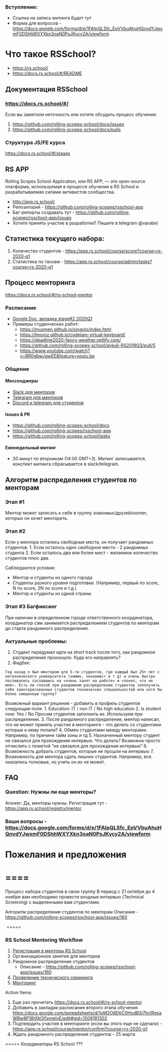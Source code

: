 ### Вступление:
- Ссылка на запись митинга *Будет тут*
- Форма для вопросов - https://docs.google.com/forms/d/e/1FAIpQLSfc_EpVVbuAhuHQnvdYJwxmF0DShhWXYXkn3oaN0PsJKvcy2A/viewform

# Что такое RSSchool?
- https://rs.school/  
- https://docs.rs.school/#/README

## Документация RSSchool
### https://docs.rs.school/#/
Если вы заметили неточность или хотите обсудить процесс обучения:
1. https://github.com/rolling-scopes-school/docs/issues
2. https://github.com/rolling-scopes-school/docs/pulls

### Структура JS/FE курса
https://docs.rs.school/#/stages

## RS APP
Rolling Scopes School Application, или RS APP, — это open-source платформа, используемая в процессе обучения в RS School и разрабатываемая силами активистов сообщества.
- http://app.rs.school/
- Репозиторий - https://github.com/rolling-scopes/rsschool-app
- Баг-репорты создавать тут - https://github.com/rolling-scopes/rsschool-app/issues
- Хотите принять участие в разработке? Пишите в telegram @varabei

## Статистика текущего набора:
1) Количество студентов - https://app.rs.school/course/score?course=rs-2020-q1
2) Статистика по таскам - https://app.rs.school/course/admin/tasks?course=rs-2020-q1

## Процесс менторинга 
https://docs.rs.school/#/rs-school-mentor

### Расписание 
- [Google Doc, вкладка stage#2 2020Q1](https://docs.google.com/spreadsheets/d/1oM2O8DtjC0HodB3j7hcIResaWBw8P18tXkOl1ymelvE/edit#gid=1641310155)
- Примеры студенческих работ:
   - https://musmen.github.io/singolo/index.html
   - https://lmoroz.github.io/codejam-virtual-keyboard/
   - https://deadline2020-fancy-weather.netlify.com/
   - https://github.com/rolling-scopes-school/aykuli-RS2019Q3/pull/5
   - https://www.youtube.com/watch?v=BR0gbwJgwEE&feature=youtu.be

### Общение 
#### Мессенджеры
- [Slack для менторов]( https://join.slack.com/t/therollingscopes/shared_invite/enQtNDQ0MzgyODAzNDI2LTM4NzVhMzdiODBlMzMyZTA1NGQ3Y2FiZjk3OTEzMTQxNzQ2ZmRiZWUxMjRkZWNmNmE4ZWRkZjBjNDZiOTEwMTg)
- [Telegram для менторов](https://t.me/joinchat/HqpGRxNRANkGN2xx9bL8zQ)
- [Discord и telegram для студентов](https://docs.rs.school/#/rs-school-chats)
#### Issues & PR
- https://github.com/rolling-scopes-school/docs
- https://github.com/rolling-scopes/rsschool-app
- https://github.com/rolling-scopes-school/tasks
#### Еженедельный митинг
- 30 минут по вторникам (14:00 GMT+3). Митинг записывается, конспект митинга сбрасывается в slack/telegram.

## Алгоритм распределения студентов по менторам
### Этап #1
Ментор может записать к себе в группу знакомых/друзей/коллег, которых он хочет менторить.
### Этап #2
Если у ментора остались свободные места, он получает рандомных студентов. 
    1. Если осталось одно свободное место - 2 рандомных студента
    2. Если осталось два или более мест - желаемое количество студентов плюс два.

Саблюдаются условия:
- Ментор и студенты из одного города
- Студенты разного уровня подготовки. (Например, первый по score, N по score,  2N по score и т.д.)
- Ментор и студенты из одной страны 


### Этап #3 Багфиксинг
При наличии в определенном городе ответственного координатора, координатор сам занимается распределением студентов по менторам до старта рандомного распределения. 



### Актуальные проблемы: 
1. Студент передумал идти на short track после того, как рандомное распределение произошло. Куда его направлять?
2. Фидбек:
```
Год назад я был ментором для 5-ти студентов, где каждый был 25+ лет с нетехнического университета (химик, экономист и т д) и очень быстро посливались сославшись на «очень занят на работе» и «понял, что не моё». Есть ли способ при рандомном распределении студентов заполучить себе заинтересованных студентов технических специальностей или хотя бы более смешанную группу? 
```
Возможный вариант решения - добавить в профиль студентов следующие поля. 
        1. Education: IT / non IT / No high education
        2. Is student now: Yes / No
Просим студентов заполнить их.  Используем при распределении. 
3. После рандомного распределения, ментор написал, что не может принять участие в менторинге - что делать со студентами которые к нему попали?
4. Обмен студентами между менторами. Например, по причине тайм зоны и тд
5. Назначенный ментору студент не связался для прохождения интервью. Что делать? Возможно просто отчислить с пометой “не связался для прохождения интервью”
6. Возможность добрать студентов, которые не прошли на интервью 
7. Возможность для ментора сдать лишних студентов. Например, все оказались толковые, но учить он их не может. 


## FAQ
### Question: Нужны ли еще менторы?
Answer: Да, менторы нужны. Регистрация тут - https://app.rs.school/registry/mentor

### Ваши вопросы - https://docs.google.com/forms/d/e/1FAIpQLSfc_EpVVbuAhuHQnvdYJwxmF0DShhWXYXkn3oaN0PsJKvcy2A/viewform




# Пожелания и предложения




====
======
Процесс набора студентов в свою группу
В период с 21 октября до 4 ноября вам необходимо провести входные интервью (Technical Screening) с выделенными вам студентами. 

Алгоритм распределения студентов по менторам
Описание - https://github.com/rolling-scopes/rsschool-app/issues/160

 





 =====
 
 ### RS School Mentoring Workflow
1. [Регистрация в менторы RS School](mentors-wanted.md)
2. Организационное занятие для менторов 
3. Рандомное распределение студентов
     - Описание - https://github.com/rolling-scopes/rsschool-app/issues/160
3. [Проведение технического скрининга](technical-screening.md)
4. [Менторинг](mentoring-process.md)


Action Items:
1. Еще раз прочитать https://docs.rs.school/#/rs-school-mentor
2. Добавить в закладки расписание второго этапа обучения https://docs.google.com/spreadsheets/d/1oM2O8DtjC0HodB3j7hcIResaWBw8P18tXkOl1ymelvE/edit#gid=1509181302
3. Подтвердить участие в менторинге (если вы этого еще не сделали) - https://app.rs.school/course/mentor/confirm?course=rs-2020-q1
4. Ждать рандомного распределения студентов - 25 марта


=====
Координаторы RS School ???

